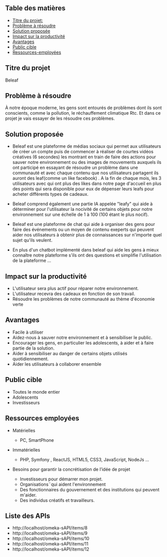 ## Table des matières

- [Titre du projet:](#Titre-du-projet)
- [Problème à résoudre ](#Problème-à-résoudre)
- [Solution proposée](#Solution-proposée)
- [Impact sur la productivité](#Impact-sur-la-productivité)
- [Avantages](#Avantages)
- [Public cible](#Public-cible)
- [Ressources-employées](#Ressources-employées)

## Titre du projet
 Beleaf 

## Problème à résoudre
À notre époque moderne, les gens sont entourés de problèmes dont ils sont conscients, comme la pollution, le réchauffement climatique Rtc. Et dans ce projet je vais essayer de les résoudre ces problèmes.


## Solution proposée

* Beleaf est une plateforme de médias sociaux qui permet aux utilisateurs de créer un compte puis de commencer à réaliser de courtes vidéos créatives (6 secondes) les montrant en train de faire des actions pour sauver notre environnement ou des images de mouvements auxquels ils ont participé en essayant de résoudre un problème dans une communauté et avec chaque contenu que nos utilisateurs partagent ils auront des leaf(comme un like facebook) . A la fin de chaque mois, les 3 utilisateurs avec qui ont plus des likes dans notre page d'accueil en plus des points qui sera disponible pour eux de dépenser leurs leafs pour acheter différents types de cadeaux.

* Beleaf comprend également une partie  IA appelée "leafy" qui aide à déterminer pour l'utilisateur la nocivité de certains objets pour notre environnement sur une échelle de 1 à 100 (100 étant le plus nocif).

* Beleaf est une plateforme de chat qui aide à organiser des gens pour faire des événements ou un moyen de contenu exeperts qui peuvent aider nos utilisateurs à obtenir plus de connaissances sur n'importe quel sujet qu'ils veulent.

* En plus d'un chatbot implémenté dans beleaf qui aide les gens à mieux connaître notre plateforme s'ils ont des questions et simplifie l'utilisation de la plateforme ...

## Impact sur la productivité

- L'utilisateur sera plus actif pour réparer notre environnement. 
- L'utilisateur recevra des cadeaux en fonction de son travail.
- Résoudre les problèmes de notre communauté au thème d'économie verte

## Avantages

- Facile à utiliser
- Aidez-nous à sauver notre environnement et à sensibiliser le public.
- Encourager les gens, en particulier les adolescents, à aider et à faire partie de la solution.
- Aider à sensibiliser au danger de certains objets utilisés quotidiennement.
- Aider les utilisateurs à collaborer ensemble 

## Public cible 
* Toutes le monde entier 
* Adolescents 
* Investisseurs


## Ressources employées
* Matérielles
   * PC, SmartPhone

* Immatérielles
   * PHP, Symfony , ReactJS, HTML5, CSS3, JavaScript, NodeJs ...

* Besoins pour garantir la concrétisation de l’idée de projet
  * Investisseurs pour démarrer mon projet.
  * Organisations¨qui aident l'environnement
  * Des fonctionnaires du gouvernement et des institutions qui peuvent  m'aider.
  * Des individus créatifs et travailleurs.

## Liste des APIs
- http://localhost/omeka-sAPI/items/8
- http://localhost/omeka-sAPI/items/9
- http://localhost/omeka-sAPI/items/10
- http://localhost/omeka-sAPI/items/11
- http://localhost/omeka-sAPI/items/12

